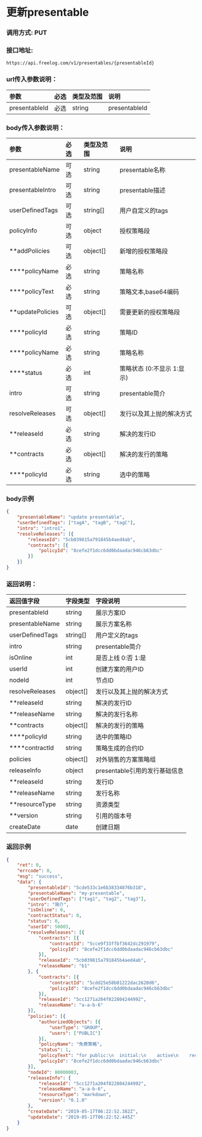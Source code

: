 # 更新presentable

### 调用方式: PUT

### 接口地址:

```
https://api.freelog.com/v1/presentables/{presentableId}
```

### url传入参数说明：

| 参数 | 必选 | 类型及范围 | 说明  |
| :--- | :--- | :--- | :---  |
| presentableId | 必选 | string | presentableId


### body传入参数说明：

| 参数 | 必选 | 类型及范围 | 说明  |
| :--- | :--- | :--- | :---  | 
| presentableName | 可选 | string | presentable名称 |
| presentableIntro | 可选 | string | presentable描述 |
| userDefinedTags | 可选 | string[] |  用户自定义的tags  |
| policyInfo | 可选 | object |  授权策略段  |
| **addPolicies | 可选 | object[] |  新增的授权策略段  |
| ****policyName | 必选 | string |  策略名称  |
| ****policyText | 必选 | string |  策略文本,base64编码  |
| **updatePolicies | 可选 | object[] |  需要更新的授权策略段  |
| ****policyId | 必选 | string |  策略ID  |
| ****policyName | 必选 | string |  策略名称  |
| ****status | 必选 | int |  策略状态 (0:不显示 1:显示)  |
| intro | 可选 | string | presentable简介 |
| resolveReleases | 可选 | object[] | 发行以及其上抛的解决方式 |
| **releaseId | 必选 | string | 解决的发行ID |
| **contracts | 必选 | object[] | 解决的发行的策略 |
| ****policyId | 必选 | string | 选中的策略 |

### body示例

```json
{
	"presentableName": "update presentable",
	"userDefinedTags": ["tagA", "tagB", "tagC"],
	"intro": "intro1",
	"resolveReleases": [{
		"releaseId": "5cb039815a791845b4aed4ab",
		"contracts": [{
			"policyId": "8cefe2f1dcc6dd0bdaadac946cb63dbc"
		}]
	}]
}
```

### 返回说明：

|  返回值字段 | 字段类型 | 字段说明  |
|  :--- | :--- | :---  |
|  presentableId | string | 展示方案ID |
|  presentableName | string | 展示方案名称  |
|  userDefinedTags |  string[] |  用户定义的tags  |
|  intro  | string | presentable简介  |
|  isOnline | int |  是否上线 0:否 1:是  |
|  userId | int |  创建方案的用户ID  |
|  nodeId | int |  节点ID  |
|  resolveReleases | object[] | 发行以及其上抛的解决方式 |
|  **releaseId | string | 解决的发行ID |
|  **releaseName | string | 解决的发行名称 |
|  **contracts | object[] | 解决的发行的策略 |
|  ****policyId | string | 选中的策略ID |
|  ****contractId | string | 策略生成的合约ID |
|  policies |  object[] |  对外销售的方案策略组 |
|  releaseInfo |  object | presentable引用的发行基础信息 |
|  **releaseId |  string | 发行ID |
|  **releaseName |  string | 发行名称 |
|  **resourceType |  string | 资源类型 |
|  **version |  string | 引用的版本号 |
|  createDate |  date | 创建日期 |


### 返回示例

```json
{
	"ret": 0,
	"errcode": 0,
	"msg": "success",
	"data": {
		"presentableId": "5cde533c1e6b38334876b318",
		"presentableName": "my-presentable",
		"userDefinedTags": ["tag1", "tag2", "tag3"],
		"intro": "简介",
		"isOnline": 0,
		"contractStatus": 0,
		"status": 0,
		"userId": 50003,
		"resolveReleases": [{
			"contracts": [{
				"contractId": "5cce9f33ffbf3642dc291979",
				"policyId": "8cefe2f1dcc6dd0bdaadac946cb63dbc"
			}],
			"releaseId": "5cb039815a791845b4aed4ab",
			"releaseName": "b1"
		}, {
			"contracts": [{
				"contractId": "5cdd25e58b01222dac2620d6",
				"policyId": "8cefe2f1dcc6dd0bdaadac946cb63dbc"
			}],
			"releaseId": "5cc1271a204f822804244992",
			"releaseName": "a-a-b-6"
		}],
		"policies": [{
			"authorizedObjects": [{
				"userType": "GROUP",
				"users": ["PUBLIC"]
			}],
			"policyName": "免费策略",
			"status": 1,
			"policyText": "for public:\n  initial:\n    active\n    recontractable\n    presentable\n    terminate",
			"policyId": "8cefe2f1dcc6dd0bdaadac946cb63dbc"
		}],
		"nodeId": 80000003,
		"releaseInfo": {
			"releaseId": "5cc1271a204f822804244992",
			"releaseName": "a-a-b-6",
			"resourceType": "markdown",
			"version": "0.1.0"
		},
		"createDate": "2019-05-17T06:22:52.382Z",
		"updateDate": "2019-05-17T06:22:52.445Z"
	}
}
```
